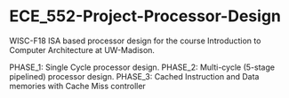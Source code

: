# ECE_552-Project-Processor-Design
WISC-F18 ISA based processor design for the course Introduction to Computer Architecture at UW-Madison.

PHASE_1: Single Cycle processor design.
PHASE_2: Multi-cycle (5-stage pipelined) processor design. 
PHASE_3: Cached Instruction and Data memories with Cache Miss controller
